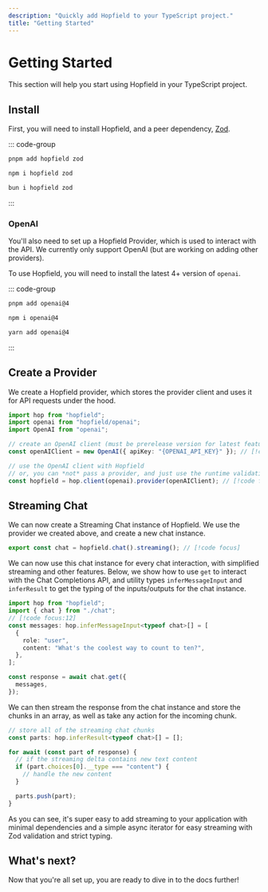 ```yaml
---
description: "Quickly add Hopfield to your TypeScript project."
title: "Getting Started"
---
```


# Getting Started

This section will help you start using Hopfield in your TypeScript project.

## Install

First, you will need to install Hopfield, and a peer dependency, [Zod](https://github.com/colinhacks/zod).

::: code-group

```bash [pnpm]
pnpm add hopfield zod
```

```bash [npm]
npm i hopfield zod
```

```bash [bun]
bun i hopfield zod
```

:::

### OpenAI

You'll also need to set up a Hopfield Provider, which is used to interact with the API.
We currently only support OpenAI (but are working on adding other providers).

To use Hopfield, you will need to install the latest 4+ version of `openai`.

::: code-group

```bash [pnpm]
pnpm add openai@4
```

```bash [npm]
npm i openai@4
```

```bash [yarn]
yarn add openai@4
```

:::

## Create a Provider

We create a Hopfield provider, which stores the provider client and uses it for API requests under
the hood.

```ts
import hop from "hopfield";
import openai from "hopfield/openai";
import OpenAI from "openai";

// create an OpenAI client (must be prerelease version for latest features)
const openAIClient = new OpenAI({ apiKey: "{OPENAI_API_KEY}" }); // [!code focus]

// use the OpenAI client with Hopfield
// or, you can *not* pass a provider, and just use the runtime validations
const hopfield = hop.client(openai).provider(openAIClient); // [!code focus]
```

## Streaming Chat

We can now create a Streaming Chat instance of Hopfield. We use the provider we created above,
and create a new chat instance.

```ts
export const chat = hopfield.chat().streaming(); // [!code focus]
```

We can now use this chat instance for every chat interaction, with simplified streaming
and other features. Below, we show how to use `get` to interact with the Chat Completions
API, and utility types `inferMessageInput` and `inferResult`
to get the typing of the inputs/outputs for the chat instance.

```ts
import hop from "hopfield";
import { chat } from "./chat";
// [!code focus:12]
const messages: hop.inferMessageInput<typeof chat>[] = [
  {
    role: "user",
    content: "What's the coolest way to count to ten?",
  },
];

const response = await chat.get({
  messages,
});
```

We can then stream the response from the chat instance and store the chunks
in an array, as well as take any action for the incoming chunk.

```ts
// store all of the streaming chat chunks
const parts: hop.inferResult<typeof chat>[] = [];

for await (const part of response) {
  // if the streaming delta contains new text content
  if (part.choices[0].__type === "content") {
    // handle the new content
  }

  parts.push(part);
}
```

As you can see, it's super easy to add streaming to your application with minimal dependencies
and a simple async iterator for easy streaming with Zod validation and strict typing.

## What's next?

Now that you're all set up, you are ready to dive in to the docs further!
